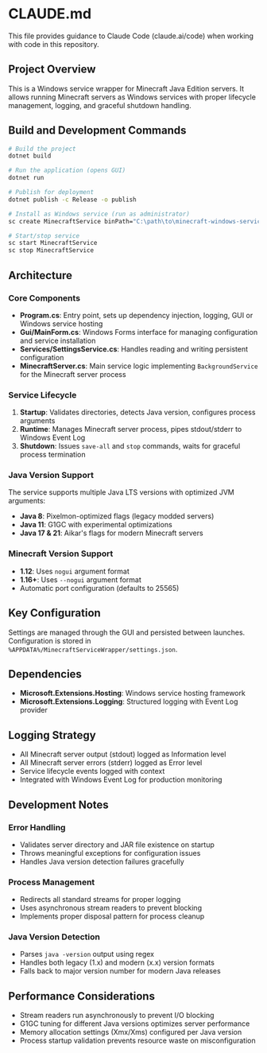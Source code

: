 # CLAUDE.md

This file provides guidance to Claude Code (claude.ai/code) when working with code in this repository.

## Project Overview

This is a Windows service wrapper for Minecraft Java Edition servers. It allows running Minecraft servers as Windows services with proper lifecycle management, logging, and graceful shutdown handling.

## Build and Development Commands

```bash
# Build the project
dotnet build

# Run the application (opens GUI)
dotnet run

# Publish for deployment
dotnet publish -c Release -o publish

# Install as Windows service (run as administrator)
sc create MinecraftService binPath="C:\path\to\minecraft-windows-service-wrapper.exe"

# Start/stop service
sc start MinecraftService
sc stop MinecraftService
```

## Architecture

### Core Components

- **Program.cs**: Entry point, sets up dependency injection, logging, GUI or Windows service hosting
- **Gui/MainForm.cs**: Windows Forms interface for managing configuration and service installation
- **Services/SettingsService.cs**: Handles reading and writing persistent configuration
- **MinecraftServer.cs**: Main service logic implementing `BackgroundService` for the Minecraft server process

### Service Lifecycle

1. **Startup**: Validates directories, detects Java version, configures process arguments
2. **Runtime**: Manages Minecraft server process, pipes stdout/stderr to Windows Event Log
3. **Shutdown**: Issues `save-all` and `stop` commands, waits for graceful process termination

### Java Version Support

The service supports multiple Java LTS versions with optimized JVM arguments:
- **Java 8**: Pixelmon-optimized flags (legacy modded servers)
- **Java 11**: G1GC with experimental optimizations
- **Java 17 & 21**: Aikar's flags for modern Minecraft servers

### Minecraft Version Support

- **1.12**: Uses `nogui` argument format
- **1.16+**: Uses `--nogui` argument format
- Automatic port configuration (defaults to 25565)

## Key Configuration

Settings are managed through the GUI and persisted between launches. Configuration is stored in `%APPDATA%/MinecraftServiceWrapper/settings.json`.

## Dependencies

- **Microsoft.Extensions.Hosting**: Windows service hosting framework
- **Microsoft.Extensions.Logging**: Structured logging with Event Log provider

## Logging Strategy

- All Minecraft server output (stdout) logged as Information level
- All Minecraft server errors (stderr) logged as Error level
- Service lifecycle events logged with context
- Integrated with Windows Event Log for production monitoring

## Development Notes

### Error Handling
- Validates server directory and JAR file existence on startup
- Throws meaningful exceptions for configuration issues
- Handles Java version detection failures gracefully

### Process Management
- Redirects all standard streams for proper logging
- Uses asynchronous stream readers to prevent blocking
- Implements proper disposal pattern for process cleanup

### Java Version Detection
- Parses `java -version` output using regex
- Handles both legacy (1.x) and modern (x.x) version formats
- Falls back to major version number for modern Java releases

## Performance Considerations

- Stream readers run asynchronously to prevent I/O blocking
- G1GC tuning for different Java versions optimizes server performance
- Memory allocation settings (Xmx/Xms) configured per Java version
- Process startup validation prevents resource waste on misconfiguration